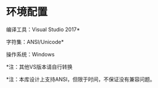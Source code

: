 # 环境配置
编译工具：Visual Studio 2017*

字符集：ANSI/Unicode*

操作系统：Windows

*注：其他VS版本请自行转换

*注：本库设计上支持ANSI，但限于时间，不保证没有兼容问题。
